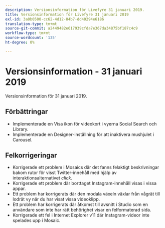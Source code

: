 ```yaml
---
description: Versionsinformation för Livefyre 31 januari 2019.
title: Versionsinformation för Livefyre 31 januari 2019
exl-id: 3a0b0500-cc62-4d12-84b7-dd40294e6186
translation-type: tm+mt
source-git-commit: a2449482e617939cfda7e367da34875bf187c4c9
workflow-type: tm+mt
source-wordcount: '135'
ht-degree: 0%

---
```


# Versionsinformation - 31 januari 2019

Versionsinformation för 31 januari 2019.

## Förbättringar

* Implementerade en Visa ikon för videokort i vyerna Social Search och Library.
* Implementerade en Designer-inställning för att inaktivera mushjulet i Carousel.

## Felkorrigeringar

* Korrigerade ett problem i Mosaics där det fanns felaktigt beskrivningar bakom rutor för visst Twitter-innehåll med hjälp av interaktionsalternativet *click*.
* Korrigerade ett problem där borttaget Instagram-innehåll visas i vissa appar.
* Ett problem har korrigerats där den modala växeln växlar från vågrät till lodrät vy när du har visat vissa videoklipp.
* Ett problem har korrigerats där åtkomst till avsnitt i Studio som en användare som inte har rätt behörighet visar en felformaterad sida.
* Korrigerade ett fel i Internet Explorer v11 där Instagram-videor inte spelades upp i Mosaic.
